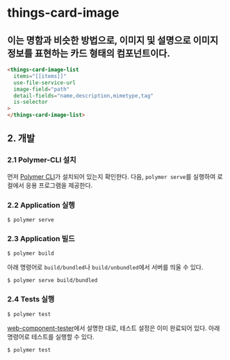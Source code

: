 # things-card-image

## 이는 명함과 비슷한 방법으로, 이미지 및 설명으로 이미지 정보를 표현하는 카드 형태의 컴포넌트이다.

```html
<things-card-image-list
  items="[[items]]"
  use-file-service-url
  image-field="path"
  detail-fields="name,description,mimetype,tag"
  is-selector
>
</things-card-image-list>
```

## 2. 개발

### 2.1 Polymer-CLI 설치

먼저 [Polymer CLI](https://www.npmjs.com/package/polymer-cli)가 설치되어 있는지 확인한다. 다음, `polymer serve`를 실행하여 로컬에서 응용 프로그램을 제공한다.

### 2.2 Application 실행

```
$ polymer serve
```

### 2.3 Application 빌드

```
$ polymer build
```

아래 명령어로 `build/bundled`나 `build/unbundled`에서 서버를 띄울 수 있다.

```
$ polymer serve build/bundled
```

### 2.4 Tests 실행

```
$ polymer test
```

[web-component-tester](https://github.com/Polymer/web-component-tester)에서 설명한 대로, 테스트 설정은 이미 완료되어 있다.
아래 명령어로 테스트를 실행할 수 있다.

```
$ polymer test
```

